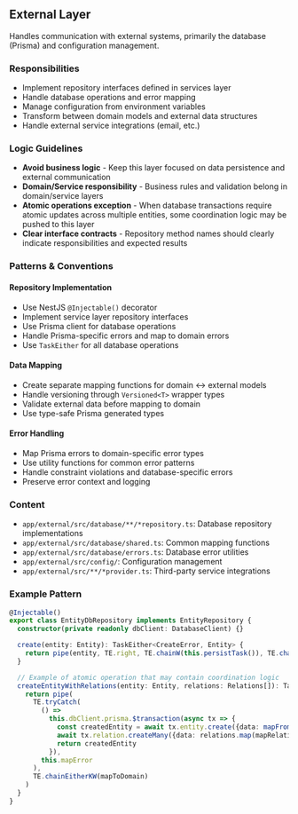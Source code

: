## External Layer

Handles communication with external systems, primarily the database (Prisma) and configuration management.

### Responsibilities

- Implement repository interfaces defined in services layer
- Handle database operations and error mapping
- Manage configuration from environment variables
- Transform between domain models and external data structures
- Handle external service integrations (email, etc.)

### Logic Guidelines

- **Avoid business logic** - Keep this layer focused on data persistence and external communication
- **Domain/Service responsibility** - Business rules and validation belong in domain/service layers
- **Atomic operations exception** - When database transactions require atomic updates across multiple entities, some coordination logic may be pushed to this layer
- **Clear interface contracts** - Repository method names should clearly indicate responsibilities and expected results

### Patterns & Conventions

#### Repository Implementation

- Use NestJS `@Injectable()` decorator
- Implement service layer repository interfaces
- Use Prisma client for database operations
- Handle Prisma-specific errors and map to domain errors
- Use `TaskEither` for all database operations

#### Data Mapping

- Create separate mapping functions for domain ↔ external models
- Handle versioning through `Versioned<T>` wrapper types
- Validate external data before mapping to domain
- Use type-safe Prisma generated types

#### Error Handling

- Map Prisma errors to domain-specific error types
- Use utility functions for common error patterns
- Handle constraint violations and database-specific errors
- Preserve error context and logging

### Content

- `app/external/src/database/**/*repository.ts`: Database repository implementations
- `app/external/src/database/shared.ts`: Common mapping functions
- `app/external/src/database/errors.ts`: Database error utilities
- `app/external/src/config/`: Configuration management
- `app/external/src/**/*provider.ts`: Third-party service integrations

### Example Pattern

```typescript
@Injectable()
export class EntityDbRepository implements EntityRepository {
  constructor(private readonly dbClient: DatabaseClient) {}

  create(entity: Entity): TaskEither<CreateError, Entity> {
    return pipe(entity, TE.right, TE.chainW(this.persistTask()), TE.chainEitherKW(mapToDomain))
  }

  // Example of atomic operation that may contain coordination logic
  createEntityWithRelations(entity: Entity, relations: Relations[]): TaskEither<CreateError, Entity> {
    return pipe(
      TE.tryCatch(
        () =>
          this.dbClient.prisma.$transaction(async tx => {
            const createdEntity = await tx.entity.create({data: mapFromDomain(entity)})
            await tx.relation.createMany({data: relations.map(mapRelationFromDomain)})
            return createdEntity
          }),
        this.mapError
      ),
      TE.chainEitherKW(mapToDomain)
    )
  }
}
```
